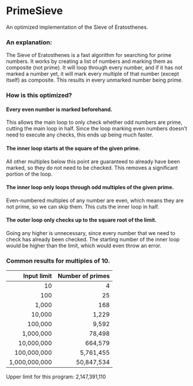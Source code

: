 # PrimeSieve

An optimized implementation of the Sieve of Eratosthenes.

### An explanation:

The Sieve of Eratosthenes is a fast algorithm for searching for prime numbers. It works by creating a list of numbers and marking them as composite (not prime). It will loop through every number, and if it has not marked a number yet, it will mark every multiple of that number (except itself) as composite. This results in every unmarked number being prime.

### How is this optimized?

#### Every even number is marked beforehand.

This allows the main loop to only check whether odd numbers are prime, cutting the main loop in half. Since the loop marking even numbers doesn’t need to execute any checks, this ends up being much faster.

#### The inner loop starts at the square of the given prime.

All other multiples below this point are guaranteed to already have been marked, so they do not need to be checked. This removes a significant portion of the loop.

#### The inner loop only loops through odd multiples of the given prime.

Even-numbered multiples of any number are even, which means they are not prime, so we can skip them. This cuts the inner loop in half.

#### The outer loop only checks up to the square root of the limit.

Going any higher is unnecessary, since every number that we need to check has already been checked. The starting number of the inner loop would be higher than the limit, which would even throw an error.

### Common results for multiples of 10.

|   Input limit | Number of primes |
| ------------: | ---------------: |
|            10 |                4 |
|           100 |               25 |
|         1,000 |              168 |
|        10,000 |            1,229 |
|       100,000 |            9,592 |
|     1,000,000 |           78,498 |
|    10,000,000 |          664,579 |
|   100,000,000 |        5,761,455 |
| 1,000,000,000 |       50,847,534 |

Upper limit for this program: 2,147,391,110
